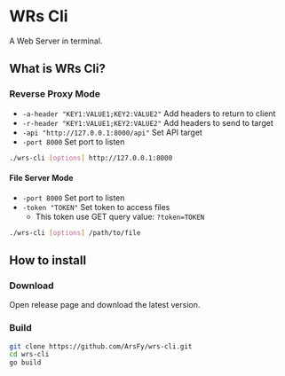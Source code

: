 # WRs Cli

A Web Server in terminal.

## What is WRs Cli?

### Reverse Proxy Mode

- `-a-header "KEY1:VALUE1;KEY2:VALUE2"` Add headers to return to client
- `-r-header "KEY1:VALUE1;KEY2:VALUE2"` Add headers to send to target
- `-api "http://127.0.0.1:8000/api"` Set API target
- `-port 8000` Set port to listen

```bash
./wrs-cli [options] http://127.0.0.1:8000
```

#### File Server Mode

- `-port 8000` Set port to listen
- `-token "TOKEN"` Set token to access files
  - This token use GET query value: `?token=TOKEN`

```bash
./wrs-cli [options] /path/to/file
```

## How to install

### Download

Open release page and download the latest version.

### Build

```bash
git clone https://github.com/ArsFy/wrs-cli.git
cd wrs-cli
go build
```
